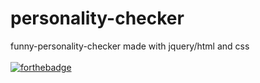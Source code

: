 # personality-checker 
funny-personality-checker made with jquery/html and css<br><br>
[![forthebadge](https://forthebadge.com/images/badges/built-with-love.svg)](https://forthebadge.com)
